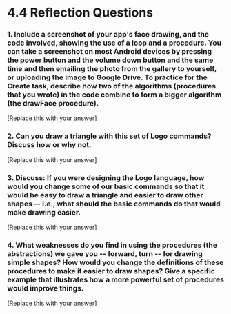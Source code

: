 # 4.4 Reflection Questions

### 1. Include a screenshot of your app's face drawing, and the code involved, showing the use of a loop and a procedure. You can take a screenshot on most Android devices by pressing the power button and the volume down button and the same time and then emailing the photo from the gallery to yourself, or uploading the image to Google Drive. To practice for the Create task, describe how two of the algorithms (procedures that you wrote) in the code combine to form a bigger algorithm (the drawFace procedure).

[Replace this with your answer]

### 2. Can you draw a triangle with this set of Logo commands? Discuss how or why not.

[Replace this with your answer]

### 3. Discuss: If you were designing the Logo language, how would you change some of our basic commands so that it would be easy to draw a triangle and easier to draw other shapes -- i.e., what should the basic commands do that would make drawing easier.

[Replace this with your answer]

### 4. What weaknesses do you find in using the procedures (the abstractions) we gave you -- forward, turn -- for drawing simple shapes? How would you change the definitions of these procedures to make it easier to draw shapes? Give a specific example that illustrates how a more powerful set of procedures would improve things.

[Replace this with your answer]

